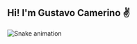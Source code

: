 Hi! I'm Gustavo Camerino ✌️
---

![Snake animation](https://github.com/GustavoCamerino/GustavoCamerino/blob/output/github-contribution-grid-snake.svg)
